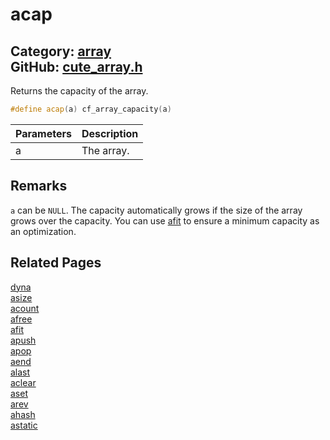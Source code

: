 [//]: # (This file is automatically generated by Cute Framework's docs parser.)
[//]: # (Do not edit this file by hand!)
[//]: # (See: https://github.com/RandyGaul/cute_framework/blob/master/samples/docs_parser.cpp)
[](../header.md ':include')

# acap

Category: [array](/api_reference?id=array)  
GitHub: [cute_array.h](https://github.com/RandyGaul/cute_framework/blob/master/include/cute_array.h)  
---

Returns the capacity of the array.

```cpp
#define acap(a) cf_array_capacity(a)
```

Parameters | Description
--- | ---
a | The array.

## Remarks

`a` can be `NULL`. The capacity automatically grows if the size of the array grows over the capacity.
 You can use [afit](/array/afit.md) to ensure a minimum capacity as an optimization.

## Related Pages

[dyna](/array/dyna.md)  
[asize](/array/asize.md)  
[acount](/array/acount.md)  
[afree](/array/afree.md)  
[afit](/array/afit.md)  
[apush](/array/apush.md)  
[apop](/array/apop.md)  
[aend](/array/aend.md)  
[alast](/array/alast.md)  
[aclear](/array/aclear.md)  
[aset](/array/aset.md)  
[arev](/array/arev.md)  
[ahash](/array/ahash.md)  
[astatic](/array/astatic.md)  
